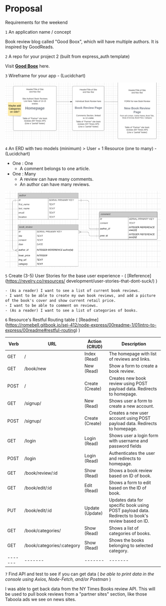 # Proposal
Requirements for the weekend

`1` An application name / concept

 Book review blog called "Good Boox", which will have multiple authors. It is inspired by GoodReads.

`2` A repo for your project 2 (built from express_auth template)

Visit **[Good Boox](https://github.com/mauricechevez/GoodBoox)** here.

`3` Wireframe for your app - (Lucidchart)

![Wireframe](./img/screenshots/Wireframe1.png)

`4` An ERD with two models (minimum) > User + 1 Resource (one to many) - (Lucidchart)

- One : One
    - A comment belongs to one article.
- One : Many
    - A review can have many comments.
    - An author can have many reviews.


![ERD](./img/screenshots/ERD_diagram1.png)

`5` Create (3-5) User Stories for the base user experience - ( [Reference] (https://revelry.co/resources/
development/user-stories-that-dont-suck/) )

    - (As a reader) I want to see a list of current book reviews.
    - I want to be able to create my own book reviews, and add a picture of the book's cover and show current retail price.
    - I want to be able to comment on reviews.
    - (As a reader) I want to see a list of categories of books.

`6` Resource's Restful Routing table ( [Readme] (https://romebell.gitbook.io/sei-412/node-express/00readme-1/01intro-to-express/00readme#restful-routing) )

| Verb | URL | Action (CRUD) | Description
| ------- | ------- | ------- | ------- |
| GET | / | Index (Read) | The homepage with list of reviews and links. | 
| GET | /book/new | New (Read) | Show a form to create a book review. |
| POST | / | Create (Create) | Creates new book review using POST payload data. Redirects to homepage. | 
| GET | /signup/ | New (Read) | Shows user a form to create a new account. |
| POST | /signup/ | Create (Create) | Creates a new user account using POST payload data. Redirects to homepage. |
| GET | /login | Login (Read) | Shows user a login form with username and password fields |
| POST | /login | Login (Read) | Authenticates the user and redirects to homepage. |
| GET | /book/review/:id | Show (Read) | Shows a book review based on ID of book. | 
| GET | /book/edit/:id | Edit (Read) | Shows a form to edit based on the ID of book. |
| PUT | /book/edit/:id | Update (Update) | Updates data for specific book using POST payload data. Redirects to book's review based on ID.|
| GET | /book/categories/ | Show (Read) | Shows a list of categories of books. |
| GET | /book/categories/:category | Show (Read) | Shows the books belonging to selected category.
| ------- | ------- | ------- | ------- |

`7` Find API and test to see if you can get data ( *be able to print data in the console using Axios, Node-Fetch, and/or Postman* )

I was able to get back data from the NY Times Books review API. This will be used to pull book reviews from a "partner sites" section, like those Taboola ads we see on news sites.
